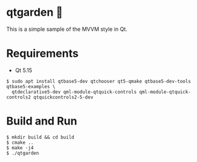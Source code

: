 # qtgarden 🌱

This is a simple sample of the MVVM style in Qt.

# Requirements

* Qt 5.15

```console
$ sudo apt install qtbase5-dev qtchooser qt5-qmake qtbase5-dev-tools qtbase5-examples \
  qtdeclarative5-dev qml-module-qtquick-controls qml-module-qtquick-controls2 qtquickcontrols2-5-dev
```

# Build and Run

```console
$ mkdir build && cd build
$ cmake ..
$ make -j4
$ ./qtgarden
```
